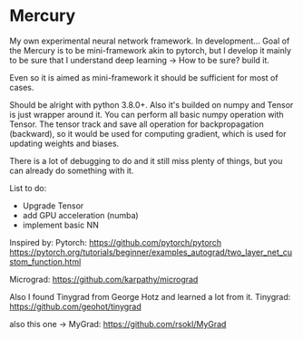 # Mercury
My own experimental neural network framework. In development...
Goal of the Mercury is to be mini-framework akin to pytorch, but I develop it mainly to be sure that I understand deep learning -> How to be sure? build it.

Even so it is aimed as mini-framework it should be sufficient for most of cases.

Should be alright with python 3.8.0+. Also it's builded on numpy and Tensor is just wrapper around it.
You can perform all basic numpy operation with Tensor. The tensor track and save all operation for
backpropagation (backward), so it would be used for computing gradient, which is used for updating weights and biases.

There is a lot of debugging to do and it still miss plenty of things, but you can already do something with it.

List to do:
- Upgrade Tensor
- add GPU acceleration (numba)
- implement basic NN

Inspired by: 
Pytorch:
https://github.com/pytorch/pytorch
https://pytorch.org/tutorials/beginner/examples_autograd/two_layer_net_custom_function.html

Micrograd:
https://github.com/karpathy/micrograd


Also I found Tinygrad from George Hotz and learned a lot from it.
Tinygrad:
https://github.com/geohot/tinygrad

also this one -> MyGrad:
https://github.com/rsokl/MyGrad
